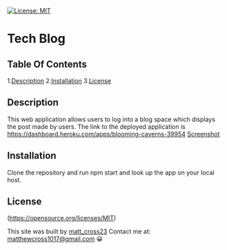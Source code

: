[![License: MIT](https://img.shields.io/badge/License-MIT-yellow.svg)](https://opensource.org/licenses/MIT)
  # **Tech Blog**

  ## Table Of Contents

  1.[Description](#description)
  2.[Installation](#installation)
  3.[License](#License)
 


  ## Description
  This web application allows users to log into a blog space which displays the post made by users. 
  The link to the deployed application is https://dashboard.heroku.com/apps/blooming-caverns-39954
  [Screenshot](https://github.com/matt-cross23/Tech-Blog/files/8085617/hw.pdf)

  ## Installation
  Clone the repository and run npm start and look up the app on your local host.


  ## License
  (https://opensource.org/licenses/MIT)



  This site was built by [matt_cross23](https://github.com/matt_cross23) 
  Contact me at: matthewcross1017@gmail.com
  :grinning:

